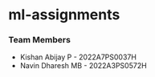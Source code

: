 # ml-assignments

### Team Members

- Kishan Abijay P - 2022A7PS0037H
- Navin Dharesh MB - 2022A3PS0572H
